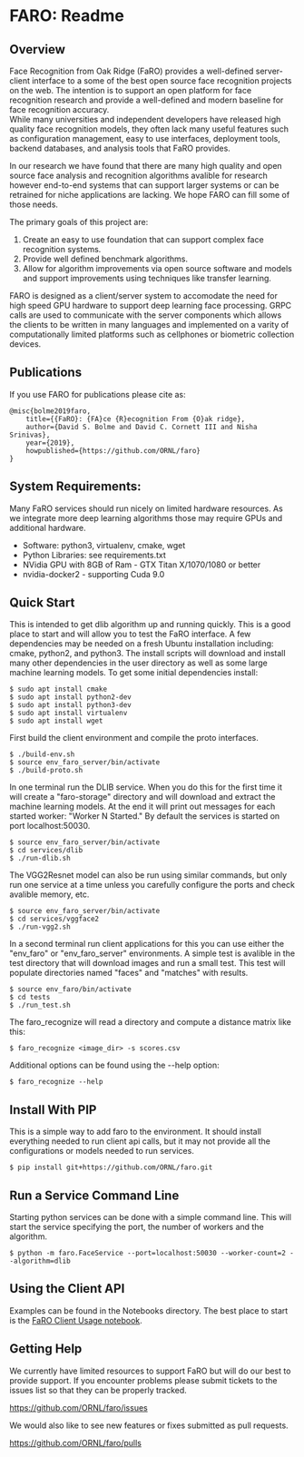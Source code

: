 # FARO: Readme

## Overview
Face Recognition from Oak Ridge (FaRO) provides a well-defined server-client 
interface to a some of the best open source face recognition projects on the 
web.  The intention is to support an open platform for face recognition research 
and provide a well-defined and modern baseline for face recognition accuracy.  
While many universities and independent developers have released high quality 
face recognition models, they often lack many useful features such as 
configuration management, easy to use interfaces, deployment tools, backend 
databases, and analysis tools that FaRO provides.
 
In our research we have found that there are many high quality and open source 
face analysis and recognition algorithms avalible for research however 
end-to-end systems that can support larger systems or can be retrained for niche 
applications are lacking. We hope FARO can fill some of those needs.

The primary goals of this project are:
 1. Create an easy to use foundation that can support complex face recognition systems.
 2. Provide well defined benchmark algorithms.
 3. Allow for algorithm improvements via open source software and models and support improvements using techniques like transfer learning. 

FARO is designed as a client/server system to accomodate the need for high speed GPU 
hardware to support deep learning face processing.  GRPC calls are used to communicate 
with the server components which allows the clients to be written in many languages and 
implemented on a varity of computationally limited platforms such as cellphones or biometric
collection devices.  

## Publications

If you use FARO for publications please cite as:

```
@misc{bolme2019faro,
    title={{FaRO}: {FA}ce {R}ecognition From {O}ak ridge},
    author={David S. Bolme and David C. Cornett III and Nisha Srinivas},
    year={2019},
    howpublished={https://github.com/ORNL/faro}
}
```

## System Requirements:
Many FaRO services should run nicely on limited hardware resources.  As we 
integrate more deep learning algorithms those may require GPUs and additional 
hardware.

 * Software: python3, virtualenv, cmake, wget
 * Python Libraries: see requirements.txt
 * NVidia GPU with 8GB of Ram - GTX Titan X/1070/1080 or better 
 * nvidia-docker2 - supporting Cuda 9.0


## Quick Start

This is intended to get dlib algorithm up and running quickly.  This is a good 
place to start and will allow you to test the FaRO interface.  A few 
dependencies may be needed on a fresh Ubuntu installation including: cmake, 
python2, and python3.  The install scripts will download and install many other
dependencies in the user directory as well as some large machine learning 
models.  To get some initial dependencies install:

```
$ sudo apt install cmake
$ sudo apt install python2-dev
$ sudo apt install python3-dev
$ sudo apt install virtualenv
$ sudo apt install wget
```

First build the client environment and compile the proto interfaces.
```
$ ./build-env.sh
$ source env_faro_server/bin/activate
$ ./build-proto.sh
```

In one terminal run the DLIB service.  When you do this for the first time it 
will create a "faro-storage" directory and will download and extract the machine
learning models.  At the end it will print out messages for each started worker:
"Worker N Started."  By default the services is started on port localhost:50030.

```
$ source env_faro_server/bin/activate
$ cd services/dlib
$ ./run-dlib.sh
```

The VGG2Resnet model can also be run using similar commands, but only run one 
service at a time unless you carefully configure the ports and check avalible 
memory, etc.

```
$ source env_faro_server/bin/activate
$ cd services/vggface2
$ ./run-vgg2.sh
```

In a second terminal run client applications for this you can use either the 
"env_faro" or "env_faro_server" environments.  A simple test is avalible in the
test directory that will download images and run a small test.  This test will 
populate directories named "faces" and "matches" with results.

```
$ source env_faro/bin/activate
$ cd tests
$ ./run_test.sh
```

The faro_recognize will read a directory and compute a distance matrix like
this:

```
$ faro_recognize <image_dir> -s scores.csv
```

Additional options can be found using the --help option:

```
$ faro_recognize --help
```

## Install With PIP
This is a simple way to add faro to the environment.  It should install everything needed to run client api calls, but it may not provide all the configurations or models needed to run services.

```
$ pip install git+https://github.com/ORNL/faro.git
```

## Run a Service Command Line
Starting python services can be done with a simple command line.  This will start the service specifying the port, the number of workers and the algorithm.

```
$ python -m faro.FaceService --port=localhost:50030 --worker-count=2 --algorithm=dlib
```

## Using the Client API

Examples can be found in the Notebooks directory.  The best place to start is the [FaRO Client Usage notebook](https://github.com/ORNL/faro/blob/master/Notebooks/FaRO%20Client%20Usage.ipynb).



## Getting Help

We currently have limited resources to support FaRO but will do our best to provide support.  If you encounter 
problems please submit tickets to the issues list so that they can be properly tracked.

https://github.com/ORNL/faro/issues

We would also like to see new features or fixes submitted as pull requests.

https://github.com/ORNL/faro/pulls


